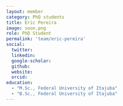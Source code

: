 ```yaml
---
layout: member
category: PhD students
title: Eric Pereira
image: soon.png
role: PhD Student
permalink: 'team/eric-pereira'
social:
  twitter:
  linkedin: 
  google-scholar: 
  github:
  website:
  orcid:
education:
  - "M.Sc., Federal University of Itajuba"
  - "B.Sc., Federal University of Itajuba"
---
```

